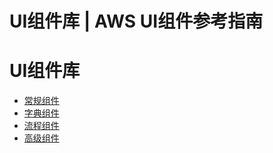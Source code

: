 # UI组件库 | AWS UI组件参考指南

# UI组件库

  * [常规组件](<common.html>)
  * [字典组件](<dict.html>)
  * [流程组件](<process.html>)
  * [高级组件](<adv.html>)